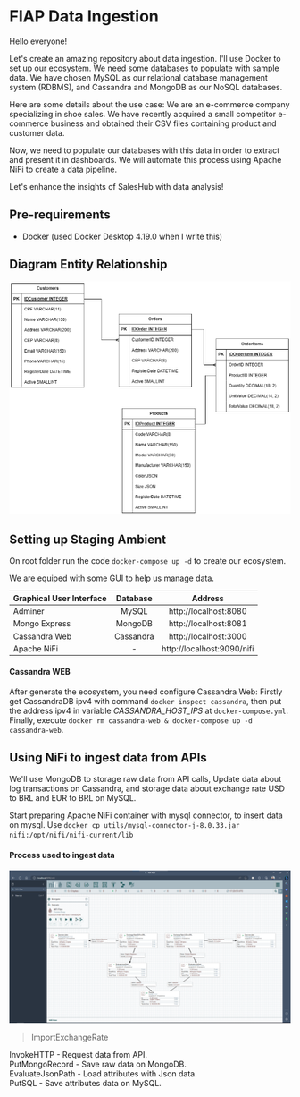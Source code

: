 # FIAP Data Ingestion

Hello everyone!

Let's create an amazing repository about data ingestion. I'll use Docker to set up our ecosystem. We need some databases to populate with sample data. We have chosen MySQL as our relational database management system (RDBMS), and Cassandra and MongoDB as our NoSQL databases.

Here are some details about the use case: We are an e-commerce company specializing in shoe sales. We have recently acquired a small competitor e-commerce business and obtained their CSV files containing product and customer data.

Now, we need to populate our databases with this data in order to extract and present it in dashboards. We will automate this process using Apache NiFi to create a data pipeline.

Let's enhance the insights of SalesHub with data analysis!

## Pre-requirements

- Docker (used Docker Desktop 4.19.0 when I write this)

## Diagram Entity Relationship

![DER](/assets/SalesHubDER.drawio.png)

## Setting up Staging Ambient

On root folder run the code `docker-compose up -d` to create our ecosystem.

We are equiped with some GUI to help us manage data.

Graphical User Interface | Database | Address
:-- | :--: | :--:
Adminer | MySQL | http://localhost:8080
Mongo Express | MongoDB | http://localhost:8081
Cassandra Web | Cassandra | http://localhost:3000
Apache NiFi | - | http://localhost:9090/nifi

#### Cassandra WEB

After generate the ecosystem, you need configure Cassandra Web: 
Firstly get CassandraDB ipv4 with command `docker inspect cassandra`, then put the address ipv4 in variable *CASSANDRA_HOST_IPS* at `docker-compose.yml`. Finally, execute `docker rm cassandra-web & docker-compose up -d cassandra-web`.

## Using NiFi to ingest data from APIs

We'll use MongoDB to storage raw data from API calls, Update data about log transactions on Cassandra, and storage data about exchange rate USD to BRL and EUR to BRL on MySQL.

Start preparing Apache NiFi container with mysql connector, to insert data on mysql. Use `docker cp utils/mysql-connector-j-8.0.33.jar nifi:/opt/nifi/nifi-current/lib`

#### Process used to ingest data

![NiFi](/assets/nifi_process.png)
> ImportExchangeRate

InvokeHTTP - Request data from API. </br>
PutMongoRecord - Save raw data on MongoDB. </br>
EvaluateJsonPath - Load attributes with Json data. </br>
PutSQL - Save attributes data on MySQL. </br>